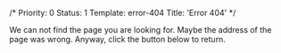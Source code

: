 /*
Priority: 0
Status: 1
Template: error-404
Title: 'Error 404'
*/
<p>We can not find the page you are looking for. Maybe the address of the page was wrong. Anyway, click the button below to return.</p>
